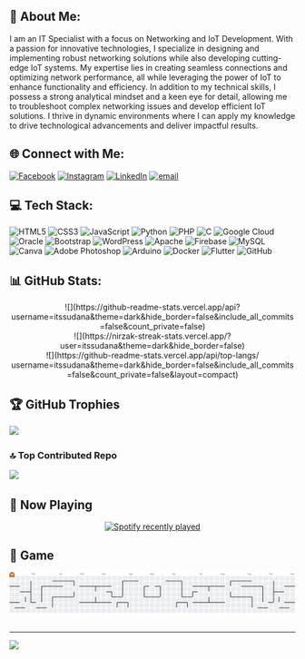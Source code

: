## 💫 About Me:
I am an IT Specialist with a focus on Networking and IoT Development. With a passion for innovative technologies, I specialize in designing and implementing robust networking solutions while also developing cutting-edge IoT systems. My expertise lies in creating seamless connections and optimizing network performance, all while leveraging the power of IoT to enhance functionality and efficiency. In addition to my technical skills, I possess a strong analytical mindset and a keen eye for detail, allowing me to troubleshoot complex networking issues and develop efficient IoT solutions. I thrive in dynamic environments where I can apply my knowledge to drive technological advancements and deliver impactful results.


## 🌐 Connect with Me:
[![Facebook](https://img.shields.io/badge/Facebook-%231877F2.svg?logo=Facebook&logoColor=white)](https://facebook.com/official.sudana) [![Instagram](https://img.shields.io/badge/Instagram-%23E4405F.svg?logo=Instagram&logoColor=white)](https://instagram.com/everydynormalguy) [![LinkedIn](https://img.shields.io/badge/LinkedIn-%230077B5.svg?logo=linkedin&logoColor=white)](https://linkedin.com/in/rainnathapro) [![email](https://img.shields.io/badge/Email-D14836?logo=gmail&logoColor=white)](mailto:sudana.works@gmail.com) 

## 💻 Tech Stack:
![HTML5](https://img.shields.io/badge/html5-%23E34F26.svg?style=for-the-badge&logo=html5&logoColor=white) ![CSS3](https://img.shields.io/badge/css3-%231572B6.svg?style=for-the-badge&logo=css3&logoColor=white) ![JavaScript](https://img.shields.io/badge/javascript-%23323330.svg?style=for-the-badge&logo=javascript&logoColor=%23F7DF1E) ![Python](https://img.shields.io/badge/python-3670A0?style=for-the-badge&logo=python&logoColor=ffdd54) ![PHP](https://img.shields.io/badge/php-%23777BB4.svg?style=for-the-badge&logo=php&logoColor=white) ![C](https://img.shields.io/badge/c-%2300599C.svg?style=for-the-badge&logo=c&logoColor=white) ![Google Cloud](https://img.shields.io/badge/GoogleCloud-%234285F4.svg?style=for-the-badge&logo=google-cloud&logoColor=white) ![Oracle](https://img.shields.io/badge/Oracle-F80000?style=for-the-badge&logo=oracle&logoColor=white) ![Bootstrap](https://img.shields.io/badge/bootstrap-%238511FA.svg?style=for-the-badge&logo=bootstrap&logoColor=white) ![WordPress](https://img.shields.io/badge/WordPress-%23117AC9.svg?style=for-the-badge&logo=WordPress&logoColor=white) ![Apache](https://img.shields.io/badge/apache-%23D42029.svg?style=for-the-badge&logo=apache&logoColor=white) ![Firebase](https://img.shields.io/badge/firebase-a08021?style=for-the-badge&logo=firebase&logoColor=ffcd34) ![MySQL](https://img.shields.io/badge/mysql-4479A1.svg?style=for-the-badge&logo=mysql&logoColor=white) ![Canva](https://img.shields.io/badge/Canva-%2300C4CC.svg?style=for-the-badge&logo=Canva&logoColor=white) ![Adobe Photoshop](https://img.shields.io/badge/adobe%20photoshop-%2331A8FF.svg?style=for-the-badge&logo=adobe%20photoshop&logoColor=white) ![Arduino](https://img.shields.io/badge/-Arduino-00979D?style=for-the-badge&logo=Arduino&logoColor=white) ![Docker](https://img.shields.io/badge/docker-%230db7ed.svg?style=for-the-badge&logo=docker&logoColor=white) ![Flutter](https://img.shields.io/badge/Flutter-%2302569B.svg?style=for-the-badge&logo=Flutter&logoColor=white) ![GitHub](https://img.shields.io/badge/github-%23121011.svg?style=for-the-badge&logo=github&logoColor=white)

## 📊 GitHub Stats:
<div align="center">
  ![](https://github-readme-stats.vercel.app/api?username=itssudana&theme=dark&hide_border=false&include_all_commits=false&count_private=false)<br/>
  ![](https://nirzak-streak-stats.vercel.app/?user=itssudana&theme=dark&hide_border=false)<br/>
  ![](https://github-readme-stats.vercel.app/api/top-langs/ username=itssudana&theme=dark&hide_border=false&include_all_commits=false&count_private=false&layout=compact)
</div>

## 🏆 GitHub Trophies
![](https://github-profile-trophy.vercel.app/?username=itssudana&theme=radical&no-frame=false&no-bg=true&margin-w=4)

### 🔝 Top Contributed Repo
![](https://github-contributor-stats.vercel.app/api?username=itssudana&limit=5&theme=dark&combine_all_yearly_contributions=true)

## 🎵 Now Playing
<div align="center">
  <a href="https://open.spotify.com/user/rab4btz9xeij2l6kg6hoiljqi">
    <img src="https://spotify-recently-played-readme.vercel.app/api?user=rab4btz9xeij2l6kg6hoiljqi&count=3" alt="Spotify recently played"  />
  </a>
</div>

## 👾 Game
<picture>
  <source media="(prefers-color-scheme: dark)" srcset="https://raw.githubusercontent.com/itssudana/itssudana/output/pacman-contribution-graph-dark.svg">
  <source media="(prefers-color-scheme: light)" srcset="https://raw.githubusercontent.com/itssudana/itssudana/output/pacman-contribution-graph.svg">
  <img alt="pacman contribution graph" src="https://raw.githubusercontent.com/itssudana/itssudana/output/pacman-contribution-graph.svg">
</picture>

###

---
[![](https://visitcount.itsvg.in/api?id=itssudana&icon=0&color=12)](https://visitcount.itsvg.in)

<!-- Proudly created with GPRM ( https://gprm.itsvg.in ) -->
